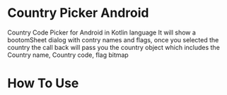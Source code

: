 # Country Picker Android

Country Code Picker for Android in Kotlin language
It will show a bootomSheet dialog with contry names and flags, once you selected the 
country the call back will pass you the country object which includes the Country name,
Country code, flag bitmap


# How To Use

